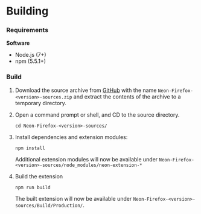 # Building

### Requirements

**Software**

 - Node.js (7+)
 - npm (5.5.1+)

### Build

1. Download the source archive from [GitHub](https://github.com/NeApp/neon-extension-firefox/releases) with the name `Neon-Firefox-<version>-sources.zip` and extract the contents of the archive to a temporary directory.

2. Open a command prompt or shell, and CD to the source directory.

    ```
    cd Neon-Firefox-<version>-sources/
    ```

3. Install dependencies and extension modules:

    ```
    npm install
    ```

    Additional extension modules will now be available under `Neon-Firefox-<version>-sources/node_modules/neon-extension-*`

4. Build the extension

    ```
    npm run build
    ```

    The built extension will now be available under `Neon-Firefox-<version>-sources/Build/Production/`.

